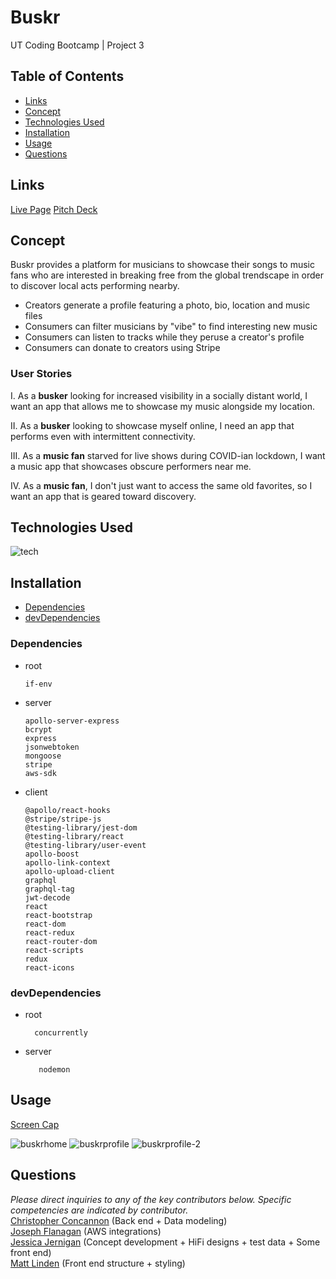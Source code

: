 # Buskr 
UT Coding Bootcamp | Project 3

## Table of Contents
* [Links](#links)
* [Concept](#concept)
* [Technologies Used](#technologies)
* [Installation](#installation)  
* [Usage](#usage)
* [Questions](#questions)


## Links
[Live Page](https://polar-headland-24294.herokuapp.com/)
[Pitch Deck](https://www.beautiful.ai/player/-ML31umLSLWPo5aGBVmk)


## Concept
Buskr provides a platform for musicians to showcase their songs to music fans who are interested in breaking free from the global trendscape in order to discover local acts performing nearby.  
  
  - Creators generate a profile featuring a photo, bio, location and music files
  - Consumers can filter musicians by "vibe" to find interesting new music
  - Consumers can listen to tracks while they peruse a creator's profile
  - Consumers can donate to creators using Stripe  
    

### User Stories  
I. As a **busker** looking for increased visibility in a socially distant world, I want an app that allows me to showcase my music alongside my location.  

II. As a **busker** looking to showcase myself online, I need an app that performs even with intermittent connectivity.

III. As a **music fan** starved for live shows during COVID-ian lockdown, I want a music app that showcases obscure performers near me.

IV. As a **music fan**, I don't just want to access the same old favorites, so I want an app that is geared toward discovery.


## Technologies Used
![tech](client/public/images/tech.png) 


## Installation
* [Dependencies](#dependencies)
* [devDependencies](#devDependencies)


### Dependencies 
  
* root

      if-env

* server

      apollo-server-express
      bcrypt
      express
      jsonwebtoken
      mongoose
      stripe
      aws-sdk

* client


      @apollo/react-hooks
      @stripe/stripe-js
      @testing-library/jest-dom
      @testing-library/react
      @testing-library/user-event
      apollo-boost
      apollo-link-context
      apollo-upload-client
      graphql
      graphql-tag
      jwt-decode
      react
      react-bootstrap
      react-dom
      react-redux
      react-router-dom
      react-scripts
      redux
      react-icons


### devDependencies 

* root
        
        concurrently

* server

         nodemon


## Usage
[Screen Cap](https://share.getcloudapp.com/v1uxBdx7)

![buskrhome](client/public/images/buskrhomepage.png) 
![buskrprofile](client/public/images/buskrprofile.png)
![buskrprofile-2](client/public/images/buskrprofile-2.png)


## Questions
_Please direct inquiries to any of the key contributors below. Specific competencies are indicated by contributor._  
[Christopher Concannon](https://github.com/christopherConcannon) (Back end + Data modeling)    
[Joseph Flanagan](https://github.com/josephptflanagan) (AWS integrations)  
[Jessica Jernigan](https://github.com/jessicajernigan) (Concept development + HiFi designs + test data + Some front end)  
[Matt Linden](https://github.com/geocode-matt) (Front end structure + styling)
